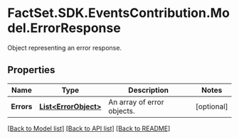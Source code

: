 # FactSet.SDK.EventsContribution.Model.ErrorResponse
Object representing an error response.

## Properties

Name | Type | Description | Notes
------------ | ------------- | ------------- | -------------
**Errors** | [**List&lt;ErrorObject&gt;**](ErrorObject.md) | An array of error objects. | [optional] 

[[Back to Model list]](../README.md#documentation-for-models) [[Back to API list]](../README.md#documentation-for-api-endpoints) [[Back to README]](../README.md)


